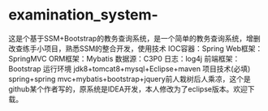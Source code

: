 # examination_system-
这是个基于SSM+Bootstrap的教务查询系统，是一个简单的教务查询系统，增删改查练手小项目，熟悉SSM的整合开发，使用技术 IOC容器：Spring Web框架：SpringMVC ORM框架：Mybatis 数据源：C3P0 日志：log4j 前端框架：Bootstrap 运行环境 jdk8+tomcat8+mysql+Eclipse+maven 项目技术(必填) spring+spring mvc+mybatis+bootstrap+jquery前人栽树后人乘凉，这个是github某个作者写的，原系统是IDEA开发，本人修改为了eclipse版本。欢迎下载。
